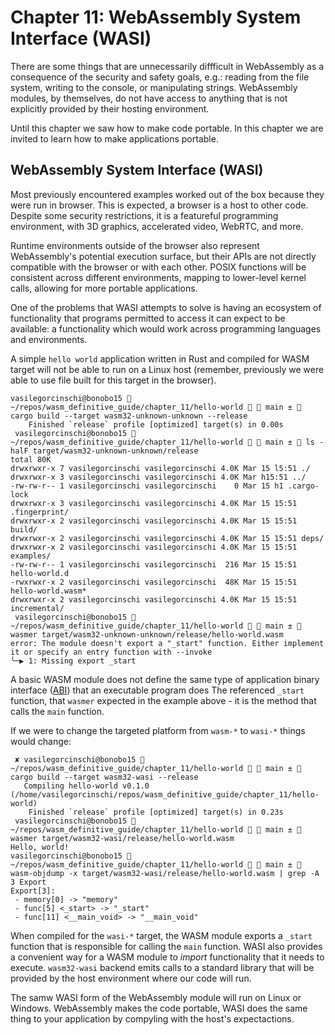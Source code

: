 # Chapter 11: WebAssembly System Interface (WASI)

There are some things that are unnecessarily diffficult in WebAssembly
as a consequence of the security and safety goals, e.g.: reading from
the file system, writing to the console, or manipulating strings. WebAssembly
modules, by themselves, do not have access to anything that is not explicitly
provided by their hosting environment.

Until this chapter we saw how to make code portable. In this chapter we are
invited to learn how to make applications portable.

## WebAssembly System Interface (WASI)

Most previously encountered examples worked out of the box because they
were run in browser. This is expected, a browser is a host to other code.
Despite some security restrictions, it is a featureful programming environment,
with 3D graphics, accelerated video, WebRTC, and more.

Runtime environments outside of the browser also represent WebAssembly's potential
execution surface, but their APIs are not directly compatible with the browser
or with each other. POSIX functions will be consistent across different
environments, mapping to lower-level kernel calls, allowing for more portable applications.

One of the problems that WASI attempts to solve is having an ecosystem of functionality
that programs permitted to access it can expect to be available: a functionality
which would work across programming languages and environments.

A simple `hello world` application written in Rust and compiled for WASM target
will not be able to run on a Linux host (remember, previously we were able to use file 
built for this target in the browser).

```shell
vasilegorcinschi@bonobo15  ~/repos/wasm_definitive_guide/chapter_11/hello-world   main ±  cargo build --target wasm32-unknown-unknown --release
    Finished `release` profile [optimized] target(s) in 0.00s
 vasilegorcinschi@bonobo15  ~/repos/wasm_definitive_guide/chapter_11/hello-world   main ±  ls -halF target/wasm32-unknown-unknown/release
total 80K
drwxrwxr-x 7 vasilegorcinschi vasilegorcinschi 4.0K Mar 15 l5:51 ./
drwxrwxr-x 3 vasilegorcinschi vasilegorcinschi 4.0K Mar h15:51 ../
-rw-rw-r-- 1 vasilegorcinschi vasilegorcinschi    0 Mar 15 h1 .cargo-lock
drwxrwxr-x 3 vasilegorcinschi vasilegorcinschi 4.0K Mar 15 15:51 .fingerprint/
drwxrwxr-x 2 vasilegorcinschi vasilegorcinschi 4.0K Mar 15 15:51 build/
drwxrwxr-x 2 vasilegorcinschi vasilegorcinschi 4.0K Mar 15 15:51 deps/
drwxrwxr-x 2 vasilegorcinschi vasilegorcinschi 4.0K Mar 15 15:51 examples/
-rw-rw-r-- 1 vasilegorcinschi vasilegorcinschi  216 Mar 15 15:51 hello-world.d
-rwxrwxr-x 2 vasilegorcinschi vasilegorcinschi  48K Mar 15 15:51 hello-world.wasm*
drwxrwxr-x 2 vasilegorcinschi vasilegorcinschi 4.0K Mar 15 15:51 incremental/
 vasilegorcinschi@bonobo15  ~/repos/wasm_definitive_guide/chapter_11/hello-world   main ±  wasmer target/wasm32-unknown-unknown/release/hello-world.wasm
error: The module doesn't export a "_start" function. Either implement it or specify an entry function with --invoke
╰─▶ 1: Missing export _start
```

A basic WASM module does not define the same type of application binary interface ([ABI](https://en.wikipedia.org/wiki/Application_binary_interface))
that an executable program does The referenced `_start` function, that `wasmer` expected in the
example above - it is the method that calls the `main` function.

If we were to change the targeted platform from `wasm-*` to `wasi-*` things would change:

```shell
 ✘ vasilegorcinschi@bonobo15  ~/repos/wasm_definitive_guide/chapter_11/hello-world   main ±  cargo build --target wasm32-wasi --release
   Compiling hello-world v0.1.0 (/home/vasilegorcinschi/repos/wasm_definitive_guide/chapter_11/hello-world)
    Finished `release` profile [optimized] target(s) in 0.23s
 vasilegorcinschi@bonobo15  ~/repos/wasm_definitive_guide/chapter_11/hello-world   main ±  wasmer target/wasm32-wasi/release/hello-world.wasm
Hello, world!
vasilegorcinschi@bonobo15  ~/repos/wasm_definitive_guide/chapter_11/hello-world   main ±  wasm-objdump -x target/wasm32-wasi/release/hello-world.wasm | grep -A 3 Export
Export[3]:
 - memory[0] -> "memory"
 - func[5] <_start> -> "_start"
 - func[11] <__main_void> -> "__main_void"
```

When compiled for the `wasi-*` target, the WASM module exports a `_start` function that is responsible 
for calling the `main` function. WASI also provides a convenient way for a WASM module to _import_ functionality
that it needs to execute. `wasm32-wasi` backend emits calls to a standard library that will be provided by
the host environment where our code will run.

The samw WASI form of the WebAssembly module will run on Linux or Windows. WebAssembly makes the code
portable, WASI does the same thing to your application by compyling with the host's expectactions.
